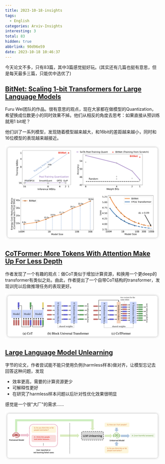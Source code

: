 ```yaml
---
title: 2023-10-18-insights
tags:
  - English
categories: Arxiv-Insights
interesting: 3
total: 83
hidden: true
abbrlink: 90d96e59
date: 2023-10-18 10:46:37
---
```


今天论文不多，只有83篇，其中3篇感觉挺好玩。(其实还有几篇也挺有意思，但是每天最多三篇，只能优中选优了)

## [BitNet: Scaling 1-bit Transformers for Large Language Models](https://arxiv.org/abs/2310.11453)

Furu Wei团队的作品。很有意思的观点，现在大家都在做模型的Quantization，希望换成位数更小的同时效果不掉。他们从相反的角度去思考：如果直接从预训练就用1 bit呢？

他们训了一系列模型，发现随着模型越来越大，和16bit的差距越来越小，同时和16位模型的表现越来越接近。

<img src="../../files/images/arxiv-insights/2023-10-18/BitNet.png">

<!-- more -->



## [CoTFormer: More Tokens With Attention Make Up For Less Depth](https://arxiv.org/pdf/2310.10845.pdf)

作者发现了一个有趣的观点：做CoT类似于增加计算资源，和换用一个更deep的transformer有类似之处。由此，作者提出了一个自带CoT结构的transformer，发现训完以后做推理任务的表现更好。

<img src="../../files/images/arxiv-insights/2023-10-18/CoTFormer.png">



## [Large Language Model Unlearning](https://arxiv.org/pdf/2310.10683.pdf)

字节的论文，作者尝试能不能只使用负例(harmless样本)做对齐，让模型忘记去回答这种问题，发现

- 效率更高，需要的计算资源更少
- 可解释性更好
- 在研究了harmless样本问题以后针对性优化效果很明显

感觉是一个很"大厂"的需求……

<img src="../../files/images/arxiv-insights/2023-10-18/unlearning.png">
